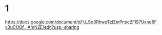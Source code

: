 # 1
https://docs.google.com/document/d/1J_Sq3RhwpTzlZmPnpc2FlS7Uxne8Fv3uCUQf_-AmN2E/edit?usp=sharing






